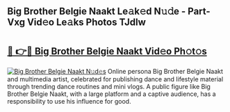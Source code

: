 ## Big Brother Belgie Naakt Le𝚊k𝚎d N𝚞𝚍e - Part-Vxg Vid𝚎o Le𝚊ks Photos TJdlw

# <h2><a href="http://fb1fh4.evod.top/?m=Big+Brother+Belgie+Naakt">🔗 👉🔴 Big Brother Belgie Naakt Vid𝚎o Ph𝚘t𝚘s</a></h2>

[![Big Brother Belgie Naakt N𝚞d𝚎s](https://i.imgur.com/8V9OHl7.gif)](http://fb1fh4.evod.top/?m=Big+Brother+Belgie+Naakt)
Online persona Big Brother Belgie Naakt and multimedia artist, celebrated for publishing dance and lifestyle material through trending dance routines and mini vlogs. A public figure like Big Brother Belgie Naakt, with a large platform and a captive audience, has a responsibility to use his influence for good. 
